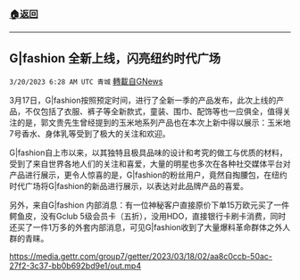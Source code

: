 ###  [:house:返回](README.md)
---


## G|fashion 全新上线，闪亮纽约时代广场
`3/20/2023 6:28 AM UTC 青城` [轉載自GNews](https://gnews.org/articles/1029062)


3月17日，G|fashion按照预定时间，进行了全新一季的产品发布，此次上线的产品，不仅包括了衣服、裤子等全新款式，童装、围巾、配饰等也一应俱全，值得关注的是，郭文贵先生曾经提到的玉米地系列产品也在本次上新中得以展示：玉米地7号香水、身体乳等受到了极大的关注和欢迎。

G|fashion自上市以来，以其独特且极具品味的设计和考究的做工与优质的材料，受到了来自世界各地人们的关注和喜爱，大量的明星也多次在各种社交媒体平台对产品进行展示，更令人惊喜的是，G|fashion的粉丝用户，竟然自掏腰包，在纽约时代广场将G|fashion的新品进行展示，以表达对此品牌产品的喜爱。

另外，来自G|fashion 内部消息：有一位神秘客户直接原价下单15万欧元买了一件鳄鱼皮，没有Gclub 5级会员卡（五折），没用HDO，直接银行卡刷卡消费，同时还买了一件1万多的外套内部消息，可见G|fashion收到了大量爆料革命群体之外人群的青睐。


https://media.gettr.com/group7/getter/2023/03/18/02/aa8c0ccb-50ac-27f2-3c37-bb0b692bd9e1/out.mp4

